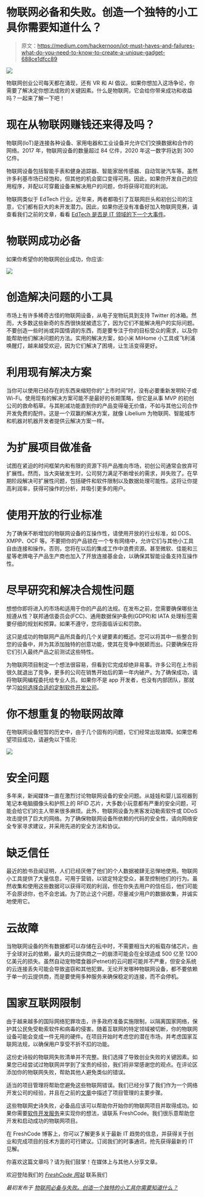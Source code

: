 # 物联网必备和失败。创造一个独特的小工具你需要知道什么？

> 原文：<https://medium.com/hackernoon/iot-must-haves-and-failures-what-do-you-need-to-know-to-create-a-unique-gadget-688ce1dfcc89>

![](img/fdd55dac531dc10ce47404faa7c5179b.png)

物联网创业公司每天都在涌现，还有 VR 和 AI 倡议。如果你想加入这场争论，你需要了解决定你想法成败的关键因素。什么是物联网，它会给你带来成功和收益吗？一起来了解一下吧！

# 现在从物联网赚钱还来得及吗？

物联网(IoT)是连接各种设备、家用电器和工业设备并允许它们交换数据和合作的网络。2017 年，物联网设备的数量超过 84 亿件，2020 年这一数字将达到 300 亿件。

物联网设备包括智能手表和健身追踪器、智能家居传感器、自动驾驶汽车等。虽然许多利基市场已经饱和，但其他的机会窗口变得可用。因此，如果你开发自己的应用程序，并配以可穿戴设备来解决用户的问题，你将获得可观的利润。

物联网类似于 EdTech 行业。近年来，两者都吸引了互联网巨头和初创公司的注意，它们都有巨大的未开发潜力。因此，如果你还没有准备好加入物联网竞赛，请查看我们之前的文章，看看 [EdTech 是否是 IT 领域的下一个大事件](https://freshcodeit.com/freshcode-post/is-edtech-the-next-big-thing-in-it)。

# 物联网成功必备

如果你希望你的物联网创业成功，你应该:

![](img/492239b9902dc3fd85e40890c755523f.png)

# 创造解决问题的小工具

市场上有许多稀奇古怪的物联网设备，从电子宠物玩具到支持 Twitter 的冰箱。然而，大多数这些新奇的东西很快就被遗忘了，因为它们不能解决用户的实际问题。不要创造一些时尚或异国情调的东西，而是要专注于你的目标受众的需求，以及你能帮助他们解决问题的方法。实用的解决方案，如小米 MiHome 小工具或飞利浦唤醒灯，越来越受欢迎，因为它们解决了困境，让生活变得更好。

# 利用现有解决方案

当你可以使用已经存在的东西来缩短你的“上市时间”时，没有必要重新发明轮子或 Wi-Fi。使用现有的解决方案可能不是最好的长期策略，但它是从事 MVP 的初创公司的救命稻草。与其削减功能直到你的产品变得毫无价值，不如与其他公司合作开发免费的配件。这是一个双赢的解决方案，就像 Libelium 为物联网、智能城市和机器对机器开发者提供云解决方案一样。

# 为扩展项目做准备

试图在紧迫的时间框架内和有限的资源下将产品推向市场，初创公司通常会放弃可扩展性。然而，当大突破发生时，公司努力满足不断增长的需求，并失败了。在早期阶段解决可扩展性问题，包括硬件和软件限制以及数据处理可能性。这将让你提高利润率，获得可操作的分析，并吸引更多的用户。

# 使用开放的行业标准

为了确保不断增加的物联网设备的互操作性，请使用开放的行业标准，如 DDS、XMPP、OCF 等。不要把你的产品锁在一个专有网络中，允许它们与其他小工具自由连接和操作。否则，您将在以后的集成工作中浪费资源。甚至微软、佳能和三星等老牌电子产品生产商也加入了开放连接基金会，以确保其智能设备支持互操作性。

# 尽早研究和解决合规性问题

想想你即将进入的市场和适用于你的产品的法规。在发布之前，您需要确保哪些法规遵从性？联邦通信委员会(FCC)、通用数据保护条例(GDPR)和 IATA 处理标签需要仔细的规划和预算。如果不遵守，您将面临诉讼和罚款。

这只是成功的物联网产品所具备的几个关键要素的概述。您可以将其中一些整合到您的设备中，并为其添加独特的创意功能，使其在竞争中脱颖而出。只要确保在将它们引入最终产品之前测试这些特性。

为物联网项目制定一个想法很容易，但看到它完成却绝非易事。许多公司在上市前很久就退出了竞争，更多的公司在销售开始后的第一年内破产。为了确保成功，请将物联网编程委托给专业人员。如果你不是 app 开发者，也没有内部团队，那就学习[如何选择合适的定制软件开发公司](https://freshcodeit.com/freshcode-post/choose-a-perfect-outsourcing-software-development-company-in-six-steps)。

# 你不想重复的物联网故障

在物联网设备短暂的历史中，由于几个固有的问题，它们经常出现故障。如果您希望项目成功，请避免以下情况:

![](img/158d4f804f577ea478cebfdd650eea40.png)

# 安全问题

多年来，新闻媒体一直在激烈讨论物联网设备的安全问题。从娃娃和婴儿监视器到笔记本电脑摄像头和护照上的 RFID 芯片，大多数小玩意都有严重的安全问题，可能会给它们的主人带来很多麻烦。此外，物联网设备为黑客发动勒索软件或 DDoS 攻击提供了巨大的网络。为了确保物联网设备所依赖的代码的安全性，请向网络安全专家寻求建议，并采用先进的安全方法和协议。

# 缺乏信任

最近的脸书丑闻证明，人们已经厌倦了他们的个人数据被肆无忌惮地使用。物联网小工具提供了大量信息，可用于营销，以锁定特定受众，甚至控制他们的行为。虽然收集和使用这些数据可以获得可观的利润，但在你失去用户的信任后，他们可能不会原谅你，也不会忠诚。为了防止这个问题，尽量减少用户的数据收集，并诚实地使用它。

# 云故障

当物联网设备的所有数据都可以存储在云中时，不需要相当大的板载存储芯片。由于全球对云的依赖，最大的云提供商之一的崩溃可能会在全球造成 500 亿至 1200 亿美元的损失。虽然自动宠物喂食器(Petnet)的云问题可能并不严重，但安全系统的云连接丢失可能会导致盗窃和其他犯罪。无论开发哪种物联网设备，都不要依赖于单一的云提供商，而是要使用多种服务来确保稳定的连接，而不会停机。

# 国家互联网限制

由于越来越多的国际网络犯罪攻击，许多政府准备实施限制，以隔离国家网络，保护其公民免受勒索软件和病毒的侵害。随着互联网的特定领域被切断，你的物联网设备可能会变成一件无用的硬件。在项目开始时考虑您的潜在市场，并考虑国家互联网法规，以确保用户享受不折不扣的功能。

这份史诗般的物联网失败清单并不完整。我们选择了导致创业失败的关键因素。如果您已经尝试过物联网并学到了宝贵的经验，我们将非常感谢您的观点。在评论区添加你的物联网失败，帮助其他人避免类似的错误。

适当的项目管理将帮助您避免这些物联网错误。我们已经分享了我们作为一个网络开发公司的经验，并且在之前的[文章](https://freshcodeit.com/freshcode-post/how-to-manage-your-project-step-by-step)中描述了项目管理的主要步骤。

这些物联网史诗失败，必备品应该可以帮助你开始你的物联网项目并取得成功。如果你需要[软件开发服务](https://freshcodeit.com/services)来实现你的想法，请联系 FreshCode。我们很乐意帮助您开发和启动成功的物联网项目。

在 FreshCode 博客上，你可以了解更多关于最新 IT 趋势的信息，并获得关于创业和完成项目的技术方面的可行建议。订阅我们的时事通讯，抢先获得最新的 IT 见解。

你喜欢这篇文章吗？请为我们鼓掌！在媒体上与其他人分享文章。

欢迎登陆我们的 [*FreshCode 网站*](https://freshcodeit.com/) 联系我们

*最初发布于* [*物联网必备与失败。创造一个独特的小工具你需要知道什么？*](https://freshcodeit.com/freshcode-post/iot-must-haves-and-failures-what-do-you-need-to-know-to-create-a-unique-gadget)